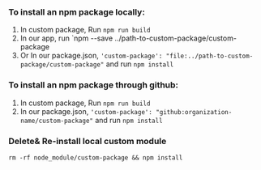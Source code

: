 ### To install an npm package locally:
1. In custom package, Run `npm run build`  
2. In our app, run `npm --save ../path-to-custom-package/custom-package  
3. Or In our package.json, `'custom-package': "file:../path-to-custom-package/custom-package"` and run `npm install`   

### To install an npm package through github:  
1. In custom package, Run `npm run build`   
2. In our package.json, `'custom-package': "github:organization-name/custom-package"` and run `npm install`   

### Delete& Re-install local custom module   
`rm -rf node_module/custom-package && npm install`
 

